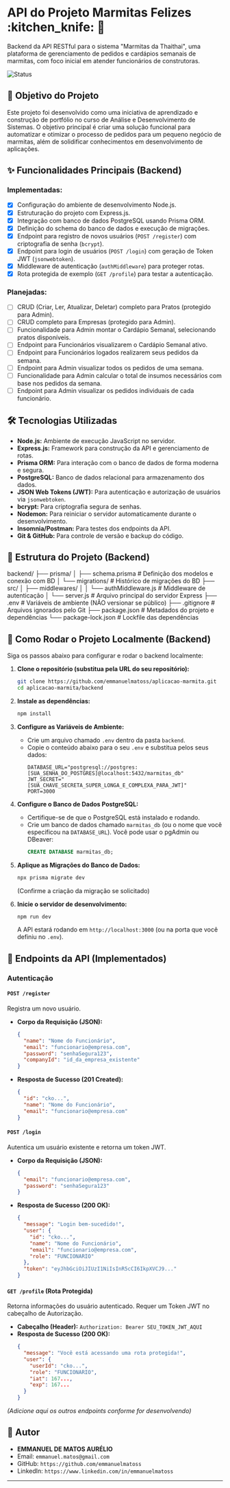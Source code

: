 # API do Projeto Marmitas Felizes :kitchen_knife: :stew:

Backend da API RESTful para o sistema "Marmitas da Thaithai", uma plataforma de gerenciamento de pedidos e cardápios semanais de marmitas, com foco inicial em atender funcionários de construtoras.

![Status](https://img.shields.io/badge/status-em%20desenvolvimento-yellow)

## :dart: Objetivo do Projeto

Este projeto foi desenvolvido como uma iniciativa de aprendizado e construção de portfólio no curso de Análise e Desenvolvimento de Sistemas. O objetivo principal é criar uma solução funcional para automatizar e otimizar o processo de pedidos para um pequeno negócio de marmitas, além de solidificar conhecimentos em desenvolvimento de aplicações.

## :sparkles: Funcionalidades Principais (Backend)

### Implementadas:
* [x] Configuração do ambiente de desenvolvimento Node.js.
* [x] Estruturação do projeto com Express.js.
* [x] Integração com banco de dados PostgreSQL usando Prisma ORM.
* [x] Definição do schema do banco de dados e execução de migrações.
* [x] Endpoint para registro de novos usuários (`POST /register`) com criptografia de senha (`bcrypt`).
* [x] Endpoint para login de usuários (`POST /login`) com geração de Token JWT (`jsonwebtoken`).
* [x] Middleware de autenticação (`authMiddleware`) para proteger rotas.
* [x] Rota protegida de exemplo (`GET /profile`) para testar a autenticação.

### Planejadas:
* [ ] CRUD (Criar, Ler, Atualizar, Deletar) completo para Pratos (protegido para Admin).
* [ ] CRUD completo para Empresas (protegido para Admin).
* [ ] Funcionalidade para Admin montar o Cardápio Semanal, selecionando pratos disponíveis.
* [ ] Endpoint para Funcionários visualizarem o Cardápio Semanal ativo.
* [ ] Endpoint para Funcionários logados realizarem seus pedidos da semana.
* [ ] Endpoint para Admin visualizar todos os pedidos de uma semana.
* [ ] Funcionalidade para Admin calcular o total de insumos necessários com base nos pedidos da semana.
* [ ] Endpoint para Admin visualizar os pedidos individuais de cada funcionário.

## :hammer_and_wrench: Tecnologias Utilizadas

* **Node.js:** Ambiente de execução JavaScript no servidor.
* **Express.js:** Framework para construção da API e gerenciamento de rotas.
* **Prisma ORM:** Para interação com o banco de dados de forma moderna e segura.
* **PostgreSQL:** Banco de dados relacional para armazenamento dos dados.
* **JSON Web Tokens (JWT):** Para autenticação e autorização de usuários via `jsonwebtoken`.
* **bcrypt:** Para criptografia segura de senhas.
* **Nodemon:** Para reiniciar o servidor automaticamente durante o desenvolvimento.
* **Insomnia/Postman:** Para testes dos endpoints da API.
* **Git & GitHub:** Para controle de versão e backup do código.

## :file_folder: Estrutura do Projeto (Backend)

backend/
├── prisma/
│   ├── schema.prisma      # Definição dos modelos e conexão com BD
│   └── migrations/        # Histórico de migrações do BD
├── src/
│   ├── middlewares/
│   │   └── authMiddleware.js # Middleware de autenticação
│   └── server.js          # Arquivo principal do servidor Express
├── .env                   # Variáveis de ambiente (NÃO versionar se público)
├── .gitignore             # Arquivos ignorados pelo Git
├── package.json           # Metadados do projeto e dependências
└── package-lock.json      # Lockfile das dependências

## :rocket: Como Rodar o Projeto Localmente (Backend)

Siga os passos abaixo para configurar e rodar o backend localmente:

1.  **Clone o repositório (substitua pela URL do seu repositório):**
    ```bash
    git clone https://github.com/emmanuelmatoss/aplicacao-marmita.git
    cd aplicacao-marmita/backend
    ```

2.  **Instale as dependências:**
    ```bash
    npm install
    ```

3.  **Configure as Variáveis de Ambiente:**
    * Crie um arquivo chamado `.env` dentro da pasta `backend`.
    * Copie o conteúdo abaixo para o seu `.env` e substitua pelos seus dados:
        ```env
        DATABASE_URL="postgresql://postgres:[SUA_SENHA_DO_POSTGRES]@localhost:5432/marmitas_db"
        JWT_SECRET="[SUA_CHAVE_SECRETA_SUPER_LONGA_E_COMPLEXA_PARA_JWT]"
        PORT=3000
        ```

4.  **Configure o Banco de Dados PostgreSQL:**
    * Certifique-se de que o PostgreSQL está instalado e rodando.
    * Crie um banco de dados chamado `marmitas_db` (ou o nome que você especificou na `DATABASE_URL`). Você pode usar o pgAdmin ou DBeaver:
        ```sql
        CREATE DATABASE marmitas_db;
        ```

5.  **Aplique as Migrações do Banco de Dados:**
    ```bash
    npx prisma migrate dev
    ```
    (Confirme a criação da migração se solicitado)

6.  **Inicie o servidor de desenvolvimento:**
    ```bash
    npm run dev
    ```
    A API estará rodando em `http://localhost:3000` (ou na porta que você definiu no `.env`).

## :electric_plug: Endpoints da API (Implementados)

### Autenticação

#### `POST /register`
Registra um novo usuário.

* **Corpo da Requisição (JSON):**
    ```json
    {
      "name": "Nome do Funcionário",
      "email": "funcionario@empresa.com",
      "password": "senhaSegura123",
      "companyId": "id_da_empresa_existente"
    }
    ```
* **Resposta de Sucesso (201 Created):**
    ```json
    {
      "id": "cko...",
      "name": "Nome do Funcionário",
      "email": "funcionario@empresa.com"
    }
    ```

#### `POST /login`
Autentica um usuário existente e retorna um token JWT.

* **Corpo da Requisição (JSON):**
    ```json
    {
      "email": "funcionario@empresa.com",
      "password": "senhaSegura123"
    }
    ```
* **Resposta de Sucesso (200 OK):**
    ```json
    {
      "message": "Login bem-sucedido!",
      "user": {
        "id": "cko...",
        "name": "Nome do Funcionário",
        "email": "funcionario@empresa.com",
        "role": "FUNCIONARIO"
      },
      "token": "eyJhbGciOiJIUzI1NiIsInR5cCI6IkpXVCJ9..."
    }
    ```

#### `GET /profile` (Rota Protegida)
Retorna informações do usuário autenticado. Requer um Token JWT no cabeçalho de Autorização.

* **Cabeçalho (Header):**
    `Authorization: Bearer SEU_TOKEN_JWT_AQUI`
* **Resposta de Sucesso (200 OK):**
    ```json
    {
      "message": "Você está acessando uma rota protegida!",
      "user": {
        "userId": "cko...",
        "role": "FUNCIONARIO",
        "iat": 167...,
        "exp": 167...
      }
    }
    ```

*(Adicione aqui os outros endpoints conforme for desenvolvendo)*

## :construction_worker: Autor

* **EMMANUEL DE MATOS AURÉLIO**
* Email: `emmanuel.matos@gmail.com`
* GitHub: `https://github.com/emmanuelmatoss`
* LinkedIn: `https://www.linkedin.com/in/emmanuelmatoss`

---